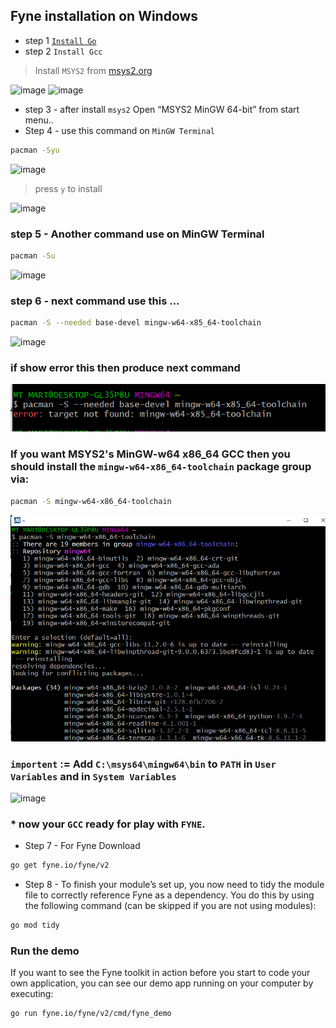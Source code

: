 ## Fyne installation on Windows 
* step 1 [`Install Go`](https://youtu.be/hffMABwkW00)
* step 2 `Install Gcc`
> Install `MSYS2` from [msys2.org](https://www.msys2.org/) 


![image](images/1.jpg)
![image](images/2.jpg)

* step 3 - after install `msys2` Open “MSYS2 MinGW 64-bit” from start menu..
* Step 4 - use this command on `MinGW Terminal`
```bash
pacman -Syu
```
![image](images/3.jpg)
> press `y` to install

![image](images/3-1.jpg)

### step 5 - Another command use on MinGW Terminal
```bash
pacman -Su
```
![image](images/4.jpg)
### step 6 - next command use this ...
```bash
pacman -S --needed base-devel mingw-w64-x85_64-toolchain
```
![image](images/5.jpg)

### if show error this then produce next command
![toolchain_error](images/toolchain_error.png)

### If you want MSYS2's MinGW-w64 x86_64 GCC then you should install the `mingw-w64-x86_64-toolchain` package group via:

```bash
pacman -S mingw-w64-x86_64-toolchain
```
![toolchain_error_fixed](images/toolchain_error_fixed.png)
### `importent` :=  Add `C:\msys64\mingw64\bin` to `PATH` in `User Variables` and in `System Variables`
![image](images/7.jpg)

### * now your `GCC` ready for play with `FYNE`.
* Step 7 - For Fyne Download
```bash
go get fyne.io/fyne/v2
```
* Step 8 - To finish your module’s set up, you now need to tidy the module file to correctly reference Fyne as a dependency. You do this by using the following command (can be skipped if you are not using modules): 





```bash
go mod tidy
```

### Run the demo
If you want to see the Fyne toolkit in action before you start to code your own application, you can see our demo app running on your computer by executing:

```bash
go run fyne.io/fyne/v2/cmd/fyne_demo
```

